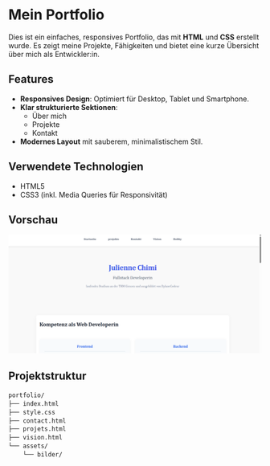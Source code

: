 # Mein Portfolio

Dies ist ein einfaches, responsives Portfolio, das mit **HTML** und **CSS** erstellt wurde. Es zeigt meine Projekte, Fähigkeiten und bietet eine kurze Übersicht über mich als Entwickler:in.

##  Features

- **Responsives Design**: Optimiert für Desktop, Tablet und Smartphone.
- **Klar strukturierte Sektionen**:
  - Über mich
  - Projekte
  - Kontakt
- **Modernes Layout** mit sauberem, minimalistischem Stil.

##  Verwendete Technologien

- HTML5
- CSS3 (inkl. Media Queries für Responsivität)

##  Vorschau

![Portfolio Vorschau](./assets/Portfolio_Bild.png)

##  Projektstruktur

```bash
portfolio/
├── index.html
├── style.css
├── contact.html
├── projets.html
├── vision.html
└── assets/
    └── bilder/

